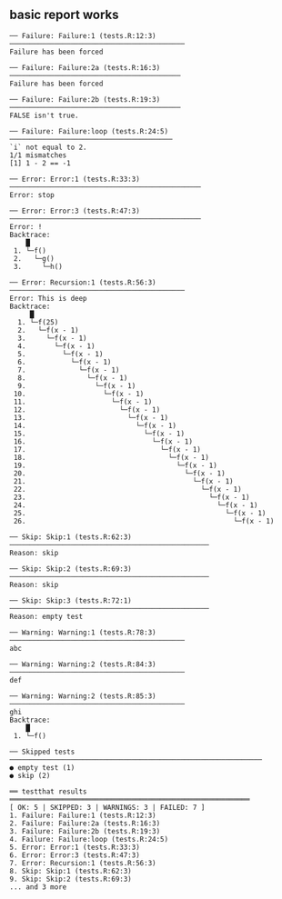 ## basic report works

    ── Failure: Failure:1 (tests.R:12:3) ───────────────────────────────────────────
    Failure has been forced
    
    ── Failure: Failure:2a (tests.R:16:3) ──────────────────────────────────────────
    Failure has been forced
    
    ── Failure: Failure:2b (tests.R:19:3) ──────────────────────────────────────────
    FALSE isn't true.
    
    ── Failure: Failure:loop (tests.R:24:5) ────────────────────────────────────────
    `i` not equal to 2.
    1/1 mismatches
    [1] 1 - 2 == -1
    
    ── Error: Error:1 (tests.R:33:3) ───────────────────────────────────────────────
    Error: stop
    
    ── Error: Error:3 (tests.R:47:3) ───────────────────────────────────────────────
    Error: !
    Backtrace:
        █
     1. └─f()
     2.   └─g()
     3.     └─h()
    
    ── Error: Recursion:1 (tests.R:56:3) ───────────────────────────────────────────
    Error: This is deep
    Backtrace:
         █
      1. └─f(25)
      2.   └─f(x - 1)
      3.     └─f(x - 1)
      4.       └─f(x - 1)
      5.         └─f(x - 1)
      6.           └─f(x - 1)
      7.             └─f(x - 1)
      8.               └─f(x - 1)
      9.                 └─f(x - 1)
     10.                   └─f(x - 1)
     11.                     └─f(x - 1)
     12.                       └─f(x - 1)
     13.                         └─f(x - 1)
     14.                           └─f(x - 1)
     15.                             └─f(x - 1)
     16.                               └─f(x - 1)
     17.                                 └─f(x - 1)
     18.                                   └─f(x - 1)
     19.                                     └─f(x - 1)
     20.                                       └─f(x - 1)
     21.                                         └─f(x - 1)
     22.                                           └─f(x - 1)
     23.                                             └─f(x - 1)
     24.                                               └─f(x - 1)
     25.                                                 └─f(x - 1)
     26.                                                   └─f(x - 1)
    
    ── Skip: Skip:1 (tests.R:62:3) ─────────────────────────────────────────────────
    Reason: skip
    
    ── Skip: Skip:2 (tests.R:69:3) ─────────────────────────────────────────────────
    Reason: skip
    
    ── Skip: Skip:3 (tests.R:72:1) ─────────────────────────────────────────────────
    Reason: empty test
    
    ── Warning: Warning:1 (tests.R:78:3) ───────────────────────────────────────────
    abc
    
    ── Warning: Warning:2 (tests.R:84:3) ───────────────────────────────────────────
    def
    
    ── Warning: Warning:2 (tests.R:85:3) ───────────────────────────────────────────
    ghi
    Backtrace:
        █
     1. └─f()
    
    ── Skipped tests  ──────────────────────────────────────────────────────────────
    ● empty test (1)
    ● skip (2)
    
    ══ testthat results  ═══════════════════════════════════════════════════════════
    [ OK: 5 | SKIPPED: 3 | WARNINGS: 3 | FAILED: 7 ]
    1. Failure: Failure:1 (tests.R:12:3)
    2. Failure: Failure:2a (tests.R:16:3)
    3. Failure: Failure:2b (tests.R:19:3)
    4. Failure: Failure:loop (tests.R:24:5)
    5. Error: Error:1 (tests.R:33:3)
    6. Error: Error:3 (tests.R:47:3)
    7. Error: Recursion:1 (tests.R:56:3)
    8. Skip: Skip:1 (tests.R:62:3)
    9. Skip: Skip:2 (tests.R:69:3)
    ... and 3 more
    

